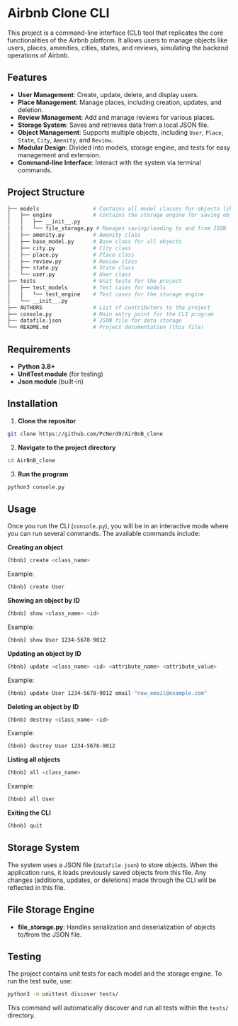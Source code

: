 # Airbnb Clone CLI

This project is a command-line interface (CLI) tool that replicates the core functionalities of the Airbnb platform. It allows users to manage objects like users, places, amenities, cities, states, and reviews, simulating the backend operations of Airbnb.

## Features

- **User Management**: Create, update, delete, and display users.
- **Place Management**: Manage places, including creation, updates, and deletion.
- **Review Management**: Add and manage reviews for various places.
- **Storage System**: Saves and retrieves data from a local JSON file.
- **Object Management**: Supports multiple objects, including `User`, `Place`, `State`, `City`, `Amenity`, and `Review`.
- **Modular Design**: Divided into models, storage engine, and tests for easy management and extension.
- **Command-line Interface**: Interact with the system via terminal commands.

## Project Structure

```bash
├── models                 # Contains all model classes for objects like User, Place, etc.
│   ├── engine             # Contains the storage engine for saving objects
│   │   ├── __init__.py
│   │   └── file_storage.py # Manages saving/loading to and from JSON
│   ├── amenity.py         # Amenity class
│   ├── base_model.py      # Base class for all objects
│   ├── city.py            # City class
│   ├── place.py           # Place class
│   ├── review.py          # Review class
│   ├── state.py           # State class
│   └── user.py            # User class
├── tests                  # Unit tests for the project
│   ├── test_models        # Test cases for models
│   │   └── test_engine    # Test cases for the storage engine
│   └── __init__.py
├── AUTHORS                # List of contributors to the project
├── console.py             # Main entry point for the CLI program
├── datafile.json          # JSON file for data storage
└── README.md              # Project documentation (this file)
```
## Requirements
- **Python 3.8+**
- **UnitTest module** (for testing)
- **Json module** (built-in)

## Installation

1. **Clone the repositor**
```bash
git clone https://github.com/PcNerd9/AirBnB_clone
```
2. **Navigate to the project directory**
```bash
cd AirBnB_clone
```
3. **Run the program**
```bash
python3 console.py
```

## Usage
Once you run the CLI (`console.py`), you will be in an interactive mode where you can run several commands. The available commands include:

**Creating an object**
```bash
(hbnb) create <class_name>
```

Example:
```bash
(hbnb) create User
```
**Showing an object by ID**
```bash
(hbnb) show <class_name> <id>
```

Example:
```bash
(hbnb) show User 1234-5678-9012
```

**Updating an object by ID**
```bash
(hbnb) update <class_name> <id> <attribute_name> <attribute_value>
```

Example:
```bash
(hbnb) update User 1234-5678-9012 email "new_email@example.com"
```

**Deleting an object by ID**
```bash
(hbnb) destroy <class_name> <id>
```

Example:
```bash
(hbnb) destroy User 1234-5678-9012
```

**Listing all objects**
```bash
(hbnb) all <class_name>
```

Example:
```bash
(hbnb) all User
```

**Exiting the CLI**
```bash
(hbnb) quit
```

## Storage System
The system uses a JSON file (`datafile.json`) to store objects. When the application runs, it loads previously saved objects from this file. Any changes (additions, updates, or deletions) made through the CLI will be reflected in this file.

## File Storage Engine
- **file_storage.py**: Handles serialization and deserialization of objects to/from the JSON file.

## Testing
The project contains unit tests for each model and the storage engine. To run the test suite, use:

```bash
python3 -m unittest discover tests/
```
This command will automatically discover and run all tests within the `tests/` directory.


